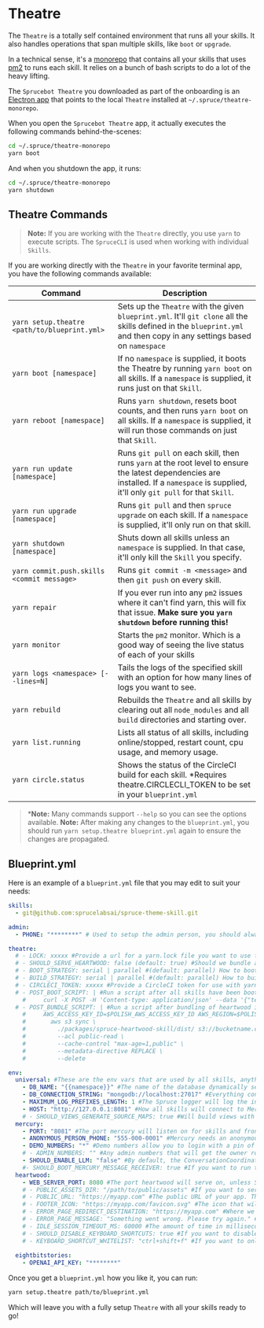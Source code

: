 # Theatre

The `Theatre` is a totally self contained environment that runs all your skills. It also handles operations that span multiple skills, like `boot` or `upgrade`.

In a technical sense, it's a [monorepo](https://en.wikipedia.org/wiki/Monorepo) that contains all your skills that uses [pm2](https://pm2.keymetrics.io) to runs each skill. It relies on a bunch of bash scripts to do a lot of the heavy lifting.

The `Sprucebot Theatre` you downloaded as part of the onboarding is an [Electron app](https://www.electronjs.org) that points to the local `Theatre` installed at `~/.spruce/theatre-monorepo`.

When you open the `Sprucebot Theatre` app, it actually executes the following commands behind-the-scenes:

```bash
cd ~/.spruce/theatre-monorepo 
yarn boot
```

And when you shutdown the app, it runs:

```bash
cd ~/.spruce/theatre-monorepo
yarn shutdown
```

## Theatre Commands

> **Note:** If you are working with the `Theatre` directly, you use `yarn` to execute scripts. The `SpruceCLI` is used when working with individual `Skills`.

If you are working directly with the `Theatre` in your favorite terminal app, you have the following commands available:

| Command | Description |
| --- | --- |
| `yarn setup.theatre <path/to/blueprint.yml>` | Sets up the `Theatre` with the given `blueprint.yml`. It'll `git clone` all the skills defined in the `blueprint.yml` and then copy in any settings based on `namespace` |
| `yarn boot [namespace]` | If no `namespace` is supplied, it boots the Theatre by running `yarn boot` on all skills. If a `namespace` is supplied, it runs just on that `Skill`. |
| `yarn reboot [namespace]` | Runs `yarn shutdown`, resets boot counts, and then runs `yarn boot` on all skills. If a `namespace` is supplied, it will run those commands on just that `Skill`. |
| `yarn run update [namespace]` | Runs `git pull` on each skill, then runs `yarn` at the root level to ensure the latest dependencies are installed. If a `namespace` is supplied, it'll only `git pull` for that `Skill`. |
| `yarn run upgrade [namespace]` | Runs `git pull` and then `spruce upgrade` on each skill. If a `namespace` is supplied, it'll only run on that skill. |
| `yarn shutdown [namespace]` | Shuts down all skills unless an `namespace` is supplied. In that case, it'll only kill the `Skill` you specify. |
| `yarn commit.push.skills <commit message>` | Runs `git commit -m <message>` and then `git push` on every skill. |
| `yarn repair` | If you ever run into any `pm2` issues where it can't find yarn, this will fix that issue. **Make sure you `yarn shutdown` before running this!** |
| `yarn monitor` | Starts the `pm2` monitor. Which is a good way of seeing the live status of each of your skills |
| `yarn logs <namespace> [--lines=N]` | Tails the logs of the specified skill with an option for how many lines of logs you want to see. |
| `yarn rebuild` | Rebuilds the `Theatre` and all skills by clearing out all `node_modules` and all `build` directories and starting over. |
| `yarn list.running` | Lists all status of all skills, including online/stopped, restart count, cpu usage, and memory usage. |
| `yarn circle.status` | Shows the status of the CircleCI build for each skill. *Requires theatre.CIRCLECLI_TOKEN to be set in your `blueprint.yml` |


> ***Note:** Many commands support `--help` so you can see the options available.
> **Note:** After making any changes to the `blueprint.yml`, you should run `yarn setup.theatre blueprint.yml` again to ensure the changes are propagated.

## Blueprint.yml

Here is an example of a `blueprint.yml` file that you may edit to suit your needs:

```yaml
skills:
  - git@github.com:sprucelabsai/spruce-theme-skill.git

admin:
  - PHONE: "********" # Used to setup the admin person, you should always login using this number when developing

theatre:
  # - LOCK: xxxxx #Provide a url for a yarn.lock file you want to use for this theatre
  # - SHOULD_SERVE_HEARTWOOD: false (default: true) #Should we bundle and serve the Heartwood frontend? Not needed if serving from a CDN
  # - BOOT_STRATEGY: serial | parallel #(default: parallel) How to boot the skills. Only use Serial if you're crushing your CPU.
  # - BUILD_STRATEGY: serial | parallel #(default: parallel) How to build the skills. Only use Serial if you're crushing your CPU.
  # - CIRCLECI_TOKEN: xxxxx #Provide a CircleCI token for use with yarn circle.status
  # - POST_BOOT_SCRIPT: | #Run a script after all skills have been booted. This is an example of how to notify a slack channel that the theatre is booted.
    #     curl -X POST -H 'Content-type: application/json' --data '{"text":"Theatre is booted!"}' $SLACK_WEBHOOK_URL
  # - POST_BUNDLE_SCRIPT: | #Run a script after bundling of heartwood is complete. This is example of how to upload the bundled files to an S3 bucket
    #     AWS_ACCESS_KEY_ID=$POLISH_AWS_ACCESS_KEY_ID AWS_REGION=$POLISH_AWS_REGION AWS_SECRET_ACCESS_KEY=$POLISH_AWS_SECRET_ACCESS_KEY \
    #       aws s3 sync \
    #         ./packages/spruce-heartwood-skill/dist/ s3://bucketname.com/  \
    #         --acl public-read \
    #         --cache-control "max-age=1,public" \
    #         --metadata-directive REPLACE \
    #         --delete

env:
  universal: #These are the env vars that are used by all skills, anything here can be overridden in the skill below
    - DB_NAME: "{{namespace}}" #The name of the database dynamically set based on the namespace of the skill
    - DB_CONNECTION_STRING: "mongodb://localhost:27017" #Everything connects to local mongo by default. If you have creds, you set them in the connection string
    - MAXIMUM_LOG_PREFIXES_LENGTH: 1 #The Spruce logger will log the instantiation path of what's being logged. This is helpful when debugging, but usually a length of 1 is all you need
    - HOST: "http://127.0.0.1:8081" #How all skills will connect to Mercury. Make sure the port matche PORT in the mercury section
    # - SHOULD_VIEWS_GENERATE_SOURCE_MAPS: true #Will build views with source maps, which can be helpful for debugging
  mercury:
    - PORT: "8081" #The port mercury will listen on for skills and front-end clients
    - ANONYMOUS_PERSON_PHONE: "555-000-0001" #Mercury needs an anonymous person to use when a person wishes to remain anonymous.
    - DEMO_NUMBERS: "*" #Demo numbers allow you to login with a pin of all zeros. "*" means all numbers are demo numbers. You can also set this to a comma separated list of numbers.
    # - ADMIN_NUMBERS: "" #Any admin numbers that will get the owner role at the platform level. It'll use the admin.PHONE by default, this will let you override that and set your own.
    - SHOULD_ENABLE_LLM: "false" #By default, the ConversationCoordinate will not use an LLM to respond. This is only useful if you have SHOULD_BOOT_MERCURY_MESSAGE_RECEIVER=true
    #- SHOULD_BOOT_MERCURY_MESSAGE_RECEIVER: true #If you want to run the message receiver to handle incoming messages (sms). You'll need to configure Twilio or Vonage to support this.
  heartwood:
    - WEB_SERVER_PORT: 8080 #The port heartwood will serve on, unless SHOULD_SERVE_HEARTWOOD is set to false
    # - PUBLIC_ASSETS_DIR: "/path/to/public/assets" #If you want to serve your own assets, you can set this to a directory that contains your assets and they will be served from http://localhost:{{WEB_SERVER_PORT}}/assets
    # - PUBLIC_URL: "https://myapp.com" #The public URL of your app. This is used to generate links to the heartwood app. If you are using a CDN, this should be the CDN URL.
    # - FOOTER_ICON: "https://myapp.com/favicon.svg" #The icon that will be used in the footer of Skill Views. This should be a URL to an image.
    # - ERROR_PAGE_REDIRECT_DESTINATION: "https://myapp.com" #Where we'll redirect the user if they hit an error page. Falls back to PUBLIC_URL if not set, or https://spruce.bot
    # - ERROR_PAGE_MESSAGE: "Something went wrong. Please try again." #The message that will be displayed under the raw error message on the error page.
    # - IDLE_SESSION_TIMEOUT_MS: 60000 #The amount of time in milliseconds before a session is considered idle and will be auto logged out. No default.
    # - SHOULD_DISABLE_KEYBOARD_SHORTCUTS: true #If you want to disable keyboard shortcuts in the front-end, though some can't be disabled. Defaults to false.
    # - KEYBOARD_SHORTCUT_WHITELIST: "ctrl+shift+f" #If you want to only allow certain keyboard shortcuts, you can set this to a comma separated list of shortcuts.
    
  eightbitstories:
    - OPENAI_API_KEY: "********"


```


Once you get a `blueprint.yml` how you like it, you can run:

```bash
yarn setup.theatre path/to/blueprint.yml
```

Which will leave you with a fully setup `Theatre` with all your skills ready to go!